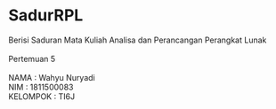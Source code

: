 # SadurRPL
Berisi Saduran Mata Kuliah Analisa dan Perancangan Perangkat Lunak<br>
<br>
Pertemuan 5<br>
<br>
NAMA      : Wahyu Nuryadi<br>
NIM       : 1811500083<br>
KELOMPOK  : TI6J<br>
